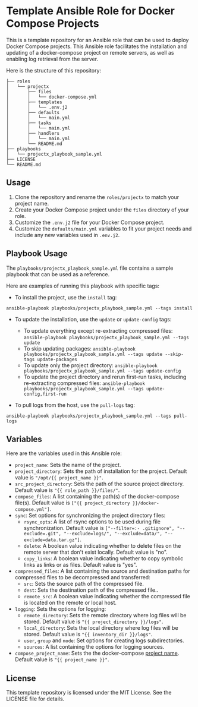 # Template Ansible Role for Docker Compose Projects

This is a template repository for an Ansible role that can be used to deploy Docker Compose projects.
This Ansible role facilitates the installation and updating of a docker-compose project on remote servers, as well as enabling log retrieval from the server.

Here is the structure of this repository:
```
├── roles
│   └── projectx
│       ├── files
│       │   └── docker-compose.yml
│       ├── templates
│       │   └── .env.j2
│       ├── defaults
│       │   └── main.yml
│       ├── tasks
│       │   └── main.yml
│       ├── handlers
│       │   └── main.yml
│       └── README.md
├── playbooks
│   └── projectx_playbook_sample.yml
├── LICENSE
└── README.md
```

## Usage

1. Clone the repository and rename the `roles/projectx` to match your project name.
2. Create your Docker Compose project under the `files` directory of your role.
3. Customize the `.env.j2` file for your Docker Compose project.
4. Customize the `defaults/main.yml` variables to fit your project needs and include any new variables used in `.env.j2`.


## Playbook Usage
The `playbooks/projectx_playbook_sample.yml` file contains a sample playbook that can be used as a reference.

Here are examples of running this playbook with specific tags:
- To install the project, use the `install` tag:
```
ansible-playbook playbooks/projectx_playbook_sample.yml --tags install
```

- To update the installation, use the `update` or `update-config` tags:
    - To update everything except re-extracting compressed files: `ansible-playbook playbooks/projectx_playbook_sample.yml --tags update`
    - To skip updating packages: `ansible-playbook playbooks/projectx_playbook_sample.yml --tags update --skip-tags update-packages`
    - To update only the project directory: `ansible-playbook playbooks/projectx_playbook_sample.yml --tags update-config`
    - To update the project directory and rerun first-run tasks, including re-extracting compressed files: `ansible-playbook playbooks/projectx_playbook_sample.yml --tags update-config,first-run`

- To pull logs from the host, use the `pull-logs` tag:
```
ansible-playbook playbooks/projectx_playbook_sample.yml --tags pull-logs
```

## Variables
Here are the variables used in this Ansible role:

- `project_name`: Sets the name of the project.
- `project_directory`: Sets the path of installation for the project. Default value is ``"/opt/{{ project_name }}"``.
- `src_project_directory`: Sets the path of the source project directory. Default value is `"{{ role_path }}/files/"`.
- `compose_files`: A list containing the path(s) of the docker-compose file(s). Default value is `["{{ project_directory }}/docker-compose.yml"]`.
- `sync`: Set options for synchronizing the project directory files:
  - `rsync_opts`: A list of rsync options to be used during file synchronization. Default value is `["--filter=:- .gitignore", "--exclude=.git", "--exclude=logs/", "--exclude=data/", "--exclude=data.tar.gz"]`.
  - `delete`: A boolean value indicating whether to delete files on the remote server that don't exist locally. Default value is "no".
  - `copy_links`: A boolean value indicating whether to copy symbolic links as links or as files. Default value is "yes".
- `compressed_files`: A list containing the source and destination paths for compressed files to be decompressed and transferred:
  - `src`: Sets the source path of the compressed file.
  - `dest`: Sets the destination path of the compressed file..
  - `remote_src`: A boolean value indicating whether the compressed file is located on the remote or local host.
- `logging`: Sets the options for logging:
  - `remote_directory`: Sets the remote directory where log files will be stored. Default value is `"{{ project_directory }}/logs"`.
  - `local_directory`: Sets the local directory where log files will be stored. Default value is `"{{ inventory_dir }}/logs"`.
  - `user`, `group` and `mode`: Set options for creating logs subdirectories.
  - `sources`: A list containing the options for logging sources.
- `compose_project_name`: Sets the the docker-compose [project name](https://docs.docker.com/compose/reference/). Default value is `"{{ project_name }}"`.


## License

This template repository is licensed under the MIT License. See the LICENSE file for details.